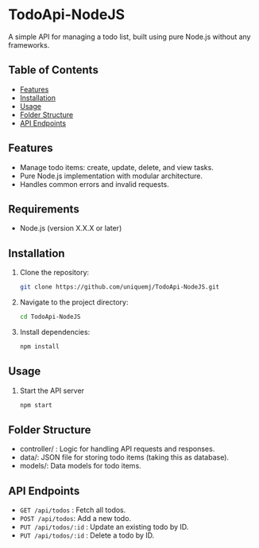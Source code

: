 # TodoApi-NodeJS

A simple API for managing a todo list, built using pure Node.js without any frameworks.

## Table of Contents
- [Features](#features)
- [Installation](#installation)
- [Usage](#usage)
- [Folder Structure](#folder-structure)
- [API Endpoints](#api-endpoints)

## Features
- Manage todo items: create, update, delete, and view tasks.
- Pure Node.js implementation with modular architecture.
- Handles common errors and invalid requests.

## Requirements
- Node.js (version X.X.X or later)

## Installation

1. Clone the repository:
   ```bash
   git clone https://github.com/uniquemj/TodoApi-NodeJS.git

2. Navigate to the project directory:
    ```bash
    cd TodoApi-NodeJS

3. Install dependencies:
    ```bash
    npm install

## Usage

1. Start the API server
    ```bash
    npm start

## Folder Structure

- controller/ : Logic for handling API requests and responses.
- data/: JSON file for storing todo items (taking this as database).
- models/: Data models for todo items.


## API Endpoints
- ```GET /api/todos``` : Fetch all todos.
- ```POST /api/todos```: Add a new todo.
- ```PUT /api/todos/:id``` : Update an existing todo by ID.
- ```PUT /api/todos/:id``` : Delete a todo by ID.
 


